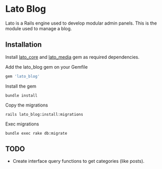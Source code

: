 # Lato Blog

Lato is a Rails engine used to develop modular admin panels. This is the module used to manage a blog.

## Installation

Install [lato_core](https://github.com/ideonetwork/lato-core) and [lato_media](https://github.com/ideonetwork/lato-media) gem as required dependencies.

Add the lato_blog gem on your Gemfile

```ruby
gem 'lato_blog'
```

Install the gem

```console
bundle install
```

Copy the migrations

```console
rails lato_blog:install:migrations
```

Exec migrations

```console
bundle exec rake db:migrate
```

## TODO

- Create interface query functions to get categories (like posts).